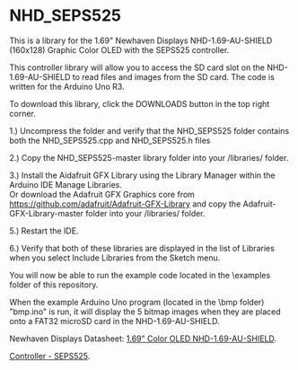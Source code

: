 # NHD_SEPS525

This is a library for the 1.69" Newhaven Displays NHD-1.69-AU-SHIELD (160x128) Graphic Color OLED with the SEPS525 controller.

This controller library will allow you to access the SD card slot on the NHD-1.69-AU-SHIELD to read files and images from the SD card.
The code is written for the Arduino Uno R3.

To download this library, click the DOWNLOADS button in the top right corner.

1.) Uncompress the folder and verify that the NHD_SEPS525 folder contains both the NHD_SEPS525.cpp and NHD_SEPS525.h files

2.) Copy the NHD_SEPS525-master library folder into your <arduinosketchfolder>/libraries/ folder. 

3.) Install the Aidafruit GFX Library using the Library Manager within the Arduino IDE Manage Libraries.  
Or download the Adafruit GFX Graphics core from https://github.com/adafruit/Adafruit-GFX-Library and copy the Adafruit-GFX-Library-master folder into your <arduinosketchfolder>/libraries/ folder. 

5.) Restart the IDE.

6.) Verify that both of these libraries are displayed in the list of Libraries when you select Include Libraries from the Sketch menu.

You will now be able to run the example code located in the \examples folder of this repository.

When the example Arduino Uno program (located in the \bmp folder) "bmp.ino" is run, it will display the 5 bitmap images when they are placed onto a FAT32 microSD card in the NHD-1.69-AU-SHIELD.  

Newhaven Displays Datasheet:
  [1.69" Color OLED NHD-1.69-AU-SHIELD](http://www.newhavendisplay.com/specs/NHD-1.69-160128UGC3.pdf).
 
  [Controller - SEPS525](http://www.newhavendisplay.com/app_notes/SEPS525.pdf).
